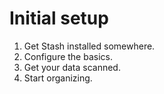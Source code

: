 # Initial setup

1. Get Stash installed somewhere.
2. Configure the basics.
3. Get your data scanned.
4. Start organizing.